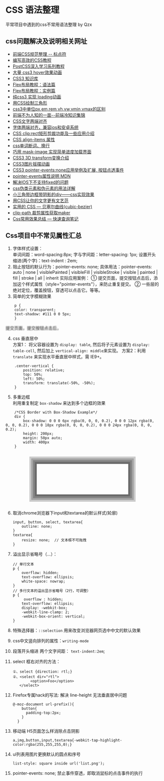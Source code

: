 # CSS 语法整理
平常项目中遇到的css不常用语法整理 by Qzx
## css问题解决及说明相关网址
- [前端CSS规范整理 -- 标点符](https://www.biaodianfu.com/css-style-guide.html)
- [编写高效的CSS教程](https://developer.mozilla.org/zh-CN/docs/Learn/CSS)
- [PostCSS深入学习系列教程](http://www.w3cplus.com/PostCSS/postcss-deep-dive-preprocessing-with-precss.html)
- [大量 css3 hover效果动画](http://ianlunn.github.io/Hover/)
- [CSS3 知识库](http://lib.csdn.net/base/css3)
- [Flex布局教程：语法篇](http://www.ruanyifeng.com/blog/2015/07/flex-grammar.html?utm_source=tuicool)
- [Flex布局教程：实例篇](http://www.ruanyifeng.com/blog/2015/07/flex-examples.html?bsh_bid=683103006)
- [纯css3 实现 loading动画](http://www.webhek.com/post/css-loaders.html)
- [用CSS绘制三角形](https://segmentfault.com/a/1190000002783179)
- [css3中单位px,em,rem,vh,vw,vmin,vmax的区别](http://blog.csdn.net/jyy_12/article/details/42557241)
- [前端不为人知的一面--前端冷知识集锦](http://www.cnblogs.com/Wayou/p/things_you_dont_know_about_frontend.html)
- [CSS文字两端对齐](http://blog.163.com/lgh_2002/blog/static/440175262013580153222/)
- [字体两端对齐，兼容ios和安卓系统](http://blog.csdn.net/happycat108/article/details/77095088)
- [CSS clip:rect矩形剪裁功能及一些应用介绍](http://www.zhangxinxu.com/wordpress/2011/04/css-clip-rect/)
- [CSS align-items 属性](https://developer.mozilla.org/zh-CN/docs/Web/CSS/align-items)
- [css单词断词、换行](http://www.alloyteam.com/2016/05/css-word-for-word-breaker-do-you-really-understand/)
- [巧用 mask-image 实现简单进度加载界面](http://www.cnblogs.com/vajoy/p/5095511.html)
- [CSS3 3D transform变换介绍](http://www.zhangxinxu.com/wordpress/2012/09/css3-3d-transform-perspective-animate-transition/)
- [CSS3图片摇摆动画](http://www.zzsck.org/js/picture/4097.html)
- [CSS3 pointer-events:none应用举例及扩展, 按钮点透事件](http://www.zhangxinxu.com/wordpress/2011/12/css3-pointer-events-none-javascript/)
- [pointer-events属性说明  MDN](https://developer.mozilla.org/cn/docs/Web/CSS/pointer-events)
- [解决IOS下不支持fixed的问题](http://www.alixixi.com/web/a/2014072993818.shtml)
- [css伪类元素和伪元素的用法详解](http://www.cnblogs.com/ghost-xyx/p/3763669.html)
- [小三角带边框带阴影的div——css实现效果](http://blog.csdn.net/swallowliyan/article/details/53639059)
- [用CSS让你的文字更有文艺范](http://www.vince.studio/2017/08/19/%E7%94%A8CSS%E8%AE%A9%E4%BD%A0%E7%9A%84%E6%96%87%E5%AD%97%E6%9B%B4%E6%96%87%E8%89%BA/)
- [实用的 CSS — 贝塞尔曲线(cubic-bezier)](https://segmentfault.com/a/1190000004618375)
- [clip-path 裁剪属性获取maker](https://bennettfeely.com/clippy/)
- [Css常用效果总结 — 快速查询笔记](http://www.qdfuns.com/notes/47654/f26eaa6148a3de8e8055bb6327b82055.html)

## Css项目中不常见属性汇总
1. 字体样式设置：<br>
	单词间距：word-spacing:8px;  字与字间距：letter-spacing: 1px; 
	设置开头缩进(两个字)：text-indent : 2em; 
2. 阻止按钮的默认行为：pointer-events: none;
	具体用法：pointer-events: auto | none | visiblePainted | visibleFill | visibleStroke | visible | painted | fill | stroke | all | inherit
	实际应用案例： ① 提交页面，提交按钮点击后，添加这个样式属性（style="pointer-events"），来防止重复提交。
	② 一些层的绝对定位，覆盖按钮，穿透可以点击它。等等。
3. 简单的文字模糊效果
	
```
	p {
    color: transparent;
    text-shadow: #111 0 0 5px;
	}
```
<p style="color: transparent;text-shadow: #111 0 0 3px;">提交页面，提交按钮点击后，</p>

4. css 垂直居中 <br>
	方案1： 将父容器设置为 `display: table`, 然后将子元素设置为 `display: table-cell`, 然后加上 `vertical-align: middle`来实现。
	方案2：利用 `translate` 来实现水平垂直居中样式，需 IE9+。
	
```
	.center-vertical {
	    position: relative;
	    top: 50%;
	    left: 50%;
	    transform: translate(-50%, -50%); 
	}
```

5. 多重边框 <br>
	利用重复制定 `box-shadow` 来达到多个边框的效果
	
```
	/*CSS Border with Box-Shadow Example*/
	div {
	    box-shadow: 0 0 0 6px rgba(0, 0, 0, 0.2), 0 0 0 12px rgba(0, 0, 0, 0.2), 0 0 0 18px rgba(0, 0, 0, 0.2), 0 0 0 24px rgba(0, 0, 0, 0.2);
	    height: 200px;
	    margin: 50px auto;
	    width: 400px
	}
```
<div style="width: 300px;height: 100px; margin: 50px auto; box-shadow: 0 0 0 6px rgba(0, 0, 0, 0.2), 0 0 0 12px rgba(0, 0, 0, 0.2), 0 0 0 18px rgba(0, 0, 0, 0.2), 0 0 0 24px rgba(0, 0, 0, 0.2);"></div>

6. 取消chrome浏览器下input和textarea的默认样式(轮廓)    
	
	```
	input, button, select, textarea{
		outline: none;
	}
	textarea{
		resize: none;  // 文本框不可拖拽
	}
	```
7. 溢出显示省略号（...）：

	```
	// 单行文本
	p {
		overflow: hidden;
		text-overflow: ellipsis;
		white-space: nowrap;
	}
	// 多行文本的溢出显示省略号（2行，可调整）
	p {
		 overflow : hidden;
	    text-overflow: ellipsis;
	    display: -webkit-box;
	    -webkit-line-clamp: 2;
	    -webkit-box-orient: vertical;
	}
	```
8. 特殊选择器：`::selection` 用来改变浏览器网页选中中文的默认效果
9. css中文竖向排列的属性：`writing-mode`
10. 段落开头缩进 两个文字间距： `text-indent:2em`;
11. select 框右对齐的方法：
	```
	①、select {direction: rtl;}
	②、<select dir="rtl">
    		<option>Foo</option>    
	   </select>
	```
12. Firefox专属hack的写法: 解决 line-height 无法垂直居中问题

	```
	@-moz-document url-prefix(){
	    button{
	      padding-top:2px;
	    }
	  }
	```
13. 移动端 H5页面怎么样消除点击阴影

	```
	a,img,button,input,textarea{-webkit-tap-highlight-color:rgba(255,255,255,0);}
	```
14. ul列表用图片更换默认的圆点和序号

	```
	list-style: square inside url('list.png');
	```
15. pointer-events: none; 禁止事件穿透，即取消鼠标的点击事件的执行

